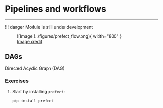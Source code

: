 # Pipelines and workflows


---

!!! danger
    Module is still under development

<figure markdown>
  ![Image](../figures/prefect_flow.png){ width="800" }
  <figcaption> <a href="https://www.prefect.io/guide/blog/prefect-zero-to-hero/"> Image credit </a> </figcaption>
</figure>

## DAGs

Directed Acyclic Graph (DAG)

### Exercises

1. Start by installing `prefect`:

   ```bash
   pip install prefect
   ```
